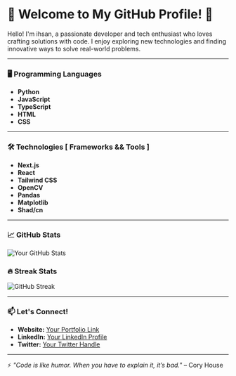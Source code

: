 # 🌟 Welcome to My GitHub Profile! 🌟

Hello! I'm ihsan, a passionate developer and tech enthusiast who loves crafting solutions with code. I enjoy exploring new technologies and finding innovative ways to solve real-world problems.

---

### 🖥️ Programming Languages
- **Python**
- **JavaScript**
- **TypeScript**
- **HTML**
- **CSS**

---

### 🛠️ Technologies [ Frameworks && Tools ]
- **Next.js**
- **React**
- **Tailwind CSS**
- **OpenCV**
- **Pandas**
- **Matplotlib**
- **Shad/cn**

---

### 📈 GitHub Stats
![Your GitHub Stats](https://github-readme-stats.vercel.app/api?username=yourusername&show_icons=true&theme=radical)

### 🔥 Streak Stats
![GitHub Streak](https://github-readme-streak-stats.herokuapp.com/?user=yourusername&theme=radical)

---

### 📫 Let's Connect!
- **Website:** [Your Portfolio Link](#)
- **LinkedIn:** [Your LinkedIn Profile](#)
- **Twitter:** [Your Twitter Handle](#)

---

⚡ *"Code is like humor. When you have to explain it, it’s bad."* – Cory House
